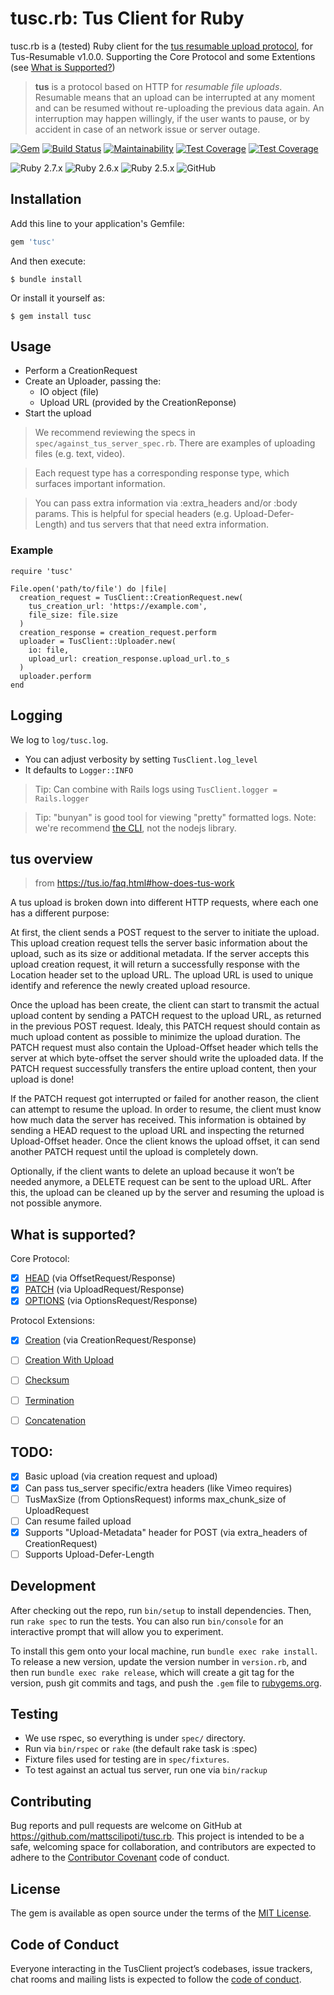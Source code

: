 # tusc.rb: Tus Client for Ruby

tusc.rb is a (tested) Ruby client for the [tus resumable upload protocol](http://tus.io), for Tus-Resumable v1.0.0. Supporting the Core Protocol and some Extentions (see [What is Supported?](#what-is-supported))

> **tus** is a protocol based on HTTP for *resumable file uploads*. Resumable
> means that an upload can be interrupted at any moment and can be resumed without
> re-uploading the previous data again. An interruption may happen willingly, if
> the user wants to pause, or by accident in case of an network issue or server
> outage.

[![Gem](https://img.shields.io/gem/v/tusc)](https://github.com/mattscilipoti.tusc.rb)
[![Build Status](https://travis-ci.com/mattscilipoti/tusc.rb.svg?branch=master&logo=travis)](https://travis-ci.com/mattscilipoti/tusc.rb)
[![Maintainability](https://api.codeclimate.com/v1/badges/93198b592f31d691658d/maintainability)](https://codeclimate.com/github/mattscilipoti/tusc.rb/maintainability)
[![Test Coverage](https://api.codeclimate.com/v1/badges/93198b592f31d691658d/test_coverage)](https://codeclimate.com/github/mattscilipoti/tusc.rb/test_coverage)
[![Test Coverage](https://coveralls.io/repos/mattscilipoti/tusc.rb/badge.svg?branch=master)](https://coveralls.io/r/mattscilipoti/tusc.rb)

![Ruby 2.7.x](https://img.shields.io/badge/ruby-2.7-blue)
![Ruby 2.6.x](https://img.shields.io/badge/ruby-2.6-blue)
![Ruby 2.5.x](https://img.shields.io/badge/ruby-2.5-blue)
![GitHub](https://img.shields.io/github/license/mattscilipoti/tusc.rb)

## Installation

Add this line to your application's Gemfile:

```ruby
gem 'tusc'
```

And then execute:

    $ bundle install

Or install it yourself as:

    $ gem install tusc

## Usage

- Perform a CreationRequest
- Create an Uploader, passing the:
  - IO object (file)
  - Upload URL (provided by the CreationReponse)
- Start the upload

> We recommend reviewing the specs in `spec/against_tus_server_spec.rb`. There are examples of uploading files (e.g. text, video).

> Each request type has a corresponding response type, which surfaces important information.

> You can pass extra information via :extra_headers and/or :body params. This is helpful for special headers (e.g. Upload-Defer-Length) and tus servers that that need extra information.

### Example

```
require 'tusc'

File.open('path/to/file') do |file|
  creation_request = TusClient::CreationRequest.new(
    tus_creation_url: 'https://example.com',
    file_size: file.size
  )
  creation_response = creation_request.perform
  uploader = TusClient::Uploader.new(
    io: file,
    upload_url: creation_response.upload_url.to_s
  )
  uploader.perform
end
```

## Logging

We log to `log/tusc.log`.

- You can adjust verbosity by setting `TusClient.log_level`
- It defaults to `Logger::INFO`

> Tip: Can combine with Rails logs using `TusClient.logger = Rails.logger`

> Tip: "bunyan" is good tool for viewing "pretty" formatted logs. Note: we're recommend [the CLI](https://github.com/trentm/node-bunyan#installation), not the nodejs library.

## tus overview

> from https://tus.io/faq.html#how-does-tus-work

A tus upload is broken down into different HTTP requests, where each one has a different purpose:

At first, the client sends a POST request to the server to initiate the upload. This upload creation request tells the server basic information about the upload, such as its size or additional metadata. If the server accepts this upload creation request, it will return a successfully response with the Location header set to the upload URL. The upload URL is used to unique identify and reference the newly created upload resource.

Once the upload has been create, the client can start to transmit the actual upload content by sending a PATCH request to the upload URL, as returned in the previous POST request. Idealy, this PATCH request should contain as much upload content as possible to minimize the upload duration. The PATCH request must also contain the Upload-Offset header which tells the server at which byte-offset the server should write the uploaded data. If the PATCH request successfully transfers the entire upload content, then your upload is done!

If the PATCH request got interrupted or failed for another reason, the client can attempt to resume the upload. In order to resume, the client must know how much data the server has received. This information is obtained by sending a HEAD request to the upload URL and inspecting the returned Upload-Offset header. Once the client knows the upload offset, it can send another PATCH request until the upload is completely down.

Optionally, if the client wants to delete an upload because it won’t be needed anymore, a DELETE request can be sent to the upload URL. After this, the upload can be cleaned up by the server and resuming the upload is not possible anymore.

## What is supported?

Core Protocol:

- [X] [HEAD](https://tus.io/protocols/resumable-upload.html#head) (via OffsetRequest/Response)
- [X] [PATCH](https://tus.io/protocols/resumable-upload.html#patch) (via UploadRequest/Response)
- [X] [OPTIONS](https://tus.io/protocols/resumable-upload.html#options) (via OptionsRequest/Response)

Protocol Extensions:

- [X] [Creation](https://tus.io/protocols/resumable-upload.html#creation) (via CreationRequest/Response)
- [ ] [Creation With Upload](https://tus.io/protocols/resumable-upload.html#creation-with-upload)
- [ ] [Checksum](https://tus.io/protocols/resumable-upload.html#checksum)
- [ ] [Termination](https://tus.io/protocols/resumable-upload.html#termination)
- [ ] [Concatenation](https://tus.io/protocols/resumable-upload.html#concatenation)


## TODO:
- [X] Basic upload (via creation request and upload)
- [X] Can pass tus_server specific/extra headers (like Vimeo requires)
- [ ] TusMaxSize (from OptionsRequest) informs max_chunk_size of UploadRequest
- [ ] Can resume failed upload
- [x] Supports "Upload-Metadata" header for POST (via extra_headers of CreationRequest)
- [ ] Supports Upload-Defer-Length

## Development

After checking out the repo, run `bin/setup` to install dependencies. Then, run `rake spec` to run the tests. You can also run `bin/console` for an interactive prompt that will allow you to experiment.

To install this gem onto your local machine, run `bundle exec rake install`. To release a new version, update the version number in `version.rb`, and then run `bundle exec rake release`, which will create a git tag for the version, push git commits and tags, and push the `.gem` file to [rubygems.org](https://rubygems.org).

## Testing

- We use rspec, so everything is under `spec/` directory.
- Run via `bin/rspec` or `rake` (the default rake task is :spec)
- Fixture files used for testing are in `spec/fixtures`.
- To test against an actual tus server, run one via `bin/rackup`

## Contributing

Bug reports and pull requests are welcome on GitHub at https://github.com/mattscilipoti/tusc.rb. This project is intended to be a safe, welcoming space for collaboration, and contributors are expected to adhere to the [Contributor Covenant](http://contributor-covenant.org) code of conduct.

## License

The gem is available as open source under the terms of the [MIT License](https://opensource.org/licenses/MIT).

## Code of Conduct

Everyone interacting in the TusClient project’s codebases, issue trackers, chat rooms and mailing lists is expected to follow the [code of conduct](https://github.com/mattscilipoti/tusc.rb/blob/master/CODE_OF_CONDUCT.md).
